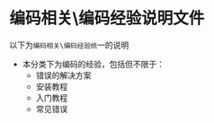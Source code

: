 # 编码相关\编码经验说明文件

以下为`编码相关\编码经验统`一的说明

- 本分类下为编码的经验，包括但不限于：
    - 错误的解决方案
    - 安装教程
    - 入门教程
    - 常见错误